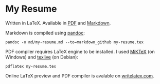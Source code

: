 # My Resume

Written in LaTeX.
Available in [PDF](https://github.com/phts/my-resume/raw/master/pdf/Phil%20Tsarik%20-%20Resume.pdf) and [Markdown](https://github.com/phts/my-resume/blob/master/md/my-resume.md).

Markdown is compiled using [pandoc](https://github.com/jgm/pandoc):

    pandoc -o md/my-resume.md --to=markdown_github my-resume.tex

PDF compiler requires LaTeX engine to be installed. I used [MiKTeX](http://miktex.org/download) (on Windows) and [texlive](https://www.tug.org/texlive/) (on Debian):

    pdflatex my-resume.tex

Online LaTeX preview and PDF compiler is avalable on [writelatex.com](https://www.writelatex.com).

